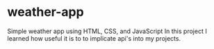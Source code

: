 # weather-app
Simple weather app using HTML, CSS, and JavaScript
In this project I learned how useful it is to to implicate api's into my projects.
